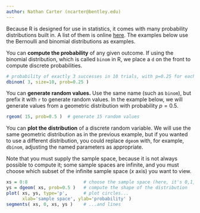 ```yaml
---
author: Nathan Carter (ncarter@bentley.edu)
---
```


Because R is designed for use in statistics,
it comes with many probability distributions built in.
A list of them is online [here](https://cran.r-project.org/doc/manuals/r-release/R-intro.html#Probability-distributions).
The examples below use the Bernoulli and binomial distributions as examples.

You can **compute the probability** of any given outcome.
If using the binomial distribution, which is called `binom` in R,
we place a `d` on the front to compute discrete probabilities.

```R
# probability of exactly 3 successes in 10 trials, with p=0.25 for each trial
dbinom( 3, size=10, prob=0.25 )
```

You can **generate random values.**  Use the same name (such as `binom`),
but prefix it with `r` to generate random values.  In the example below,
we will generate values from a geometric distribution with probability $p=0.5$.

```R
rgeom( 15, prob=0.5 )  # generate 15 random values
```

You can **plot the distribution** of a discrete random variable.  We will use the
same geometric distribution as in the previous example, but if you wanted to use
a different distribution, you could replace `dgeom` with, for example, `dbinom`,
adjusting the named parameters as appropriate.

Note that you must supply the sample space, because it is not always
possible to compute it; some sample spaces are infinite, and you must
choose which subset of the infinite sample space ($x$ axis) you want to view.

```R
xs = 0:8                     # choose the sample space (here, it's 0,1,2,...,8)
ys = dgeom( xs, prob=0.5 )   # compute the shape of the distribution
plot( xs, ys, type='p',      # plot circles...
      xlab='sample space', ylab='probability' )
segments( xs, 0, xs, ys )    # ...and lines
```
